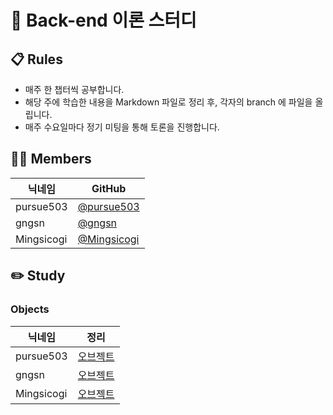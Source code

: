 # 👋 Back-end 이론 스터디

## 📋 Rules

- 매주 한 챕터씩 공부합니다.
- 해당 주에 학습한 내용을 Markdown 파일로 정리 후, 각자의 branch 에 파일을 올립니다.
- 매주 수요일마다 정기 미팅을 통해 토론을 진행합니다.

## 👨‍💻 Members

|닉네임|GitHub
| ---- | --- |
| pursue503 | [@pursue503](https://github.com/pursue503)
| gngsn | [@gngsn](https://github.com/gngsn)
| Mingsicogi | [@Mingsicogi](https://github.com/Mingsicogi)

## ✏️ Study

### Objects

|닉네임| 정리
| ---- | --- |
| pursue503 | [오브젝트](https://github.com/2mz1/theory/tree/pursue503)
| gngsn | [오브젝트](https://github.com/2mz1/theory/tree/gngsn)
| Mingsicogi | [오브젝트](https://github.com/2mz1/theory/tree/main)
